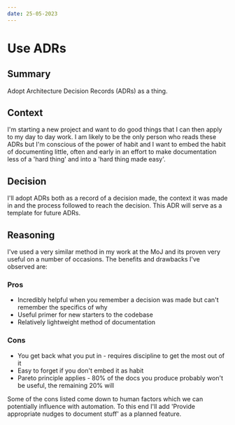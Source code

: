 ```yaml
---
date: 25-05-2023
---
```



# Use ADRs

## Summary

Adopt Architecture Decision Records (ADRs) as a thing. 

## Context

I'm starting a new project and want to do good things that I can then apply to my day to day work. I am likely to be the only person who reads these ADRs but I'm conscious of the power of habit and I want to embed the habit of documenting little, often and early in an effort to make documentation less of a 'hard thing' and into a 'hard thing made easy'.

## Decision

I'll adopt ADRs both as a record of a decision made, the context it was made in and the process followed to reach the decision. This ADR will serve as a template for future ADRs.

## Reasoning

I've used a very similar method in my work at the MoJ and its proven very useful on a number of occasions. The benefits and drawbacks I've observed are:

### Pros
- Incredibly helpful when you remember a decision was made but can't remember the specifics of why
- Useful primer for new starters to the codebase
- Relatively lightweight method of documentation

### Cons
- You get back what you put in - requires discipline to get the most out of it
- Easy to forget if you don't embed it as habit
- Pareto principle applies - 80% of the docs you produce probably won't be useful, the remaining 20% will

Some of the cons listed come down to human factors which we can potentially influence with automation. To this end I'll add 'Provide appropriate nudges to document stuff' as a planned feature.